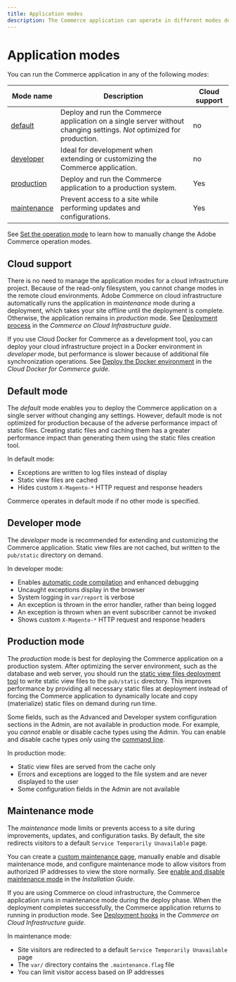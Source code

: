 ```yaml
---
title: Application modes
description: The Commerce application can operate in different modes depending on your needs. View a detailed list of the application modes available.
---
```


# Application modes

You can run the Commerce application in any of the following _modes_:

| Mode name                | Description         | Cloud support |
| ------------------------ | ------------------- | ------------- |
| [default](#default-mode) | Deploy and run the Commerce application on a single server without changing settings. _Not_ optimized for production. | no |
| [developer](#developer-mode) | Ideal for development when extending or customizing the Commerce application. | no |
| [production](#production-mode) | Deploy and run the Commerce application to a production system. | Yes |
| [maintenance](#maintenance-mode) | Prevent access to a site while performing updates and configurations. | Yes |

See [Set the operation mode](../cli/set-mode.md) to learn how to manually change the Adobe Commerce operation modes.

## Cloud support

There is no need to manage the application modes for a cloud infrastructure project. Because of the read-only filesystem, you cannot change modes in the remote cloud environments. Adobe Commerce on cloud infrastructure automatically runs the application in _maintenance_ mode during a deployment, which takes your site offline until the deployment is complete. Otherwise, the application remains in _production_ mode. See [Deployment process](https://experienceleague.adobe.com/docs/commerce-cloud-service/user-guide/develop/deploy/process.html#deploy-phase) in the _Commerce on Cloud Infrastructure guide_.

If you use Cloud Docker for Commerce as a development tool, you can deploy your cloud infrastructure project in a Docker environment in _developer_ mode, but performance is slower because of additional file synchronization operations. See [Deploy the Docker environment](https://developer.adobe.com/commerce/cloud-tools/docker/deploy/#launch-mode) in the _Cloud Docker for Commerce guide_.

## Default mode

The _default_ mode enables you to deploy the Commerce application on a single server without changing any settings. However, default mode is not optimized for production because of the adverse performance impact of static files. Creating static files and caching them has a greater performance impact than generating them using the static files creation tool.

In default mode:

- Exceptions are written to log files instead of display
- Static view files are cached
- Hides custom `X-Magento-*` HTTP request and response headers

Commerce operates in default mode if no other mode is specified.

## Developer mode

The _developer_ mode is recommended for extending and customizing the Commerce application. Static view files are not cached, but written to the `pub/static` directory on demand.

In developer mode:

- Enables [automatic code compilation](../cli/code-compiler.md) and enhanced debugging
- Uncaught exceptions display in the browser
- System logging in `var/report` is verbose
- An exception is thrown in the error handler, rather than being logged
- An exception is thrown when an event subscriber cannot be invoked
- Shows custom `X-Magento-*` HTTP request and response headers

## Production mode

The _production_ mode is best for deploying the Commerce application on a production system. After optimizing the server environment, such as the database and web server, you should run the [static view files deployment tool](../cli/static-view-file-deployment.md) to write static view files to the `pub/static` directory. This improves performance by providing all necessary static files at deployment instead of forcing the Commerce application to dynamically locate and copy (materialize) static files on demand during run time.

Some fields, such as the Advanced and Developer system configuration sections in the Admin, are not available in production mode. For example, you _cannot_ enable or disable cache types using the Admin. You can enable and disable cache types _only_ using the [command line](../cli/manage-cache.md#config-cli-subcommands-cache-en).

In production mode:

- Static view files are served from the cache only
- Errors and exceptions are logged to the file system and are never displayed to the user
- Some configuration fields in the Admin are not available

## Maintenance mode

The _maintenance_ mode limits or prevents access to a site during improvements, updates, and configuration tasks. By default, the site redirects visitors to a default `Service Temporarily Unavailable` page.

You can create a [custom maintenance page](../../upgrade/troubleshooting/maintenance-mode-options.md), manually enable and disable maintenance mode, and configure maintenance mode to allow visitors from authorized IP addresses to view the store normally. See [enable and disable maintenance mode](../../installation/tutorials/maintenance-mode.md) in the _Installation Guide_.

If you are using Commerce on cloud infrastructure, the Commerce application runs in maintenance mode during the deploy phase. When the deployment completes successfully, the Commerce application returns to running in production mode. See [Deployment hooks](https://experienceleague.adobe.com/docs/commerce-cloud-service/user-guide/develop/deploy/best-practices.html#phase-5%3A-deployment-hooks) in the _Commerce on Cloud Infrastructure guide_.

In maintenance mode:

- Site visitors are redirected to a default `Service Temporarily Unavailable` page
- The `var/` directory contains the `.maintenance.flag` file
- You can limit visitor access based on IP addresses
